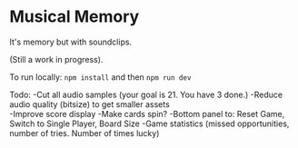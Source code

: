 # Musical Memory
It's memory but with soundclips.

(Still a work in progress).

To run locally: `npm install` and then `npm run dev`


Todo:
-Cut all audio samples (your goal is 21. You have 3 done.)
-Reduce audio quality (bitsize) to get smaller assets    
-Improve score display
-Make cards spin? 
-Bottom panel to: Reset Game, Switch to Single Player, Board Size
-Game statistics (missed opportunities, number of tries.  Number of times lucky)